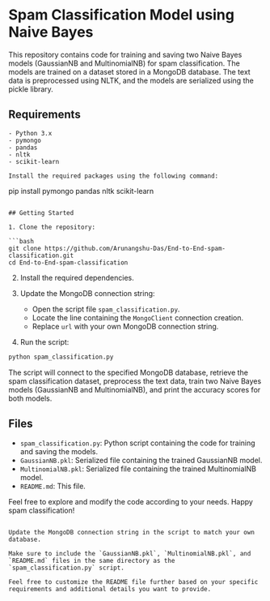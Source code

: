# Spam Classification Model using Naive Bayes

This repository contains code for training and saving two Naive Bayes models (GaussianNB and MultinomialNB) for spam classification. The models are trained on a dataset stored in a MongoDB database. The text data is preprocessed using NLTK, and the models are serialized using the pickle library.

## Requirements
```
- Python 3.x
- pymongo
- pandas
- nltk
- scikit-learn

Install the required packages using the following command:

```
pip install pymongo pandas nltk scikit-learn
```

## Getting Started

1. Clone the repository:

```bash
git clone https://github.com/Arunangshu-Das/End-to-End-spam-classification.git
cd End-to-End-spam-classification
```

2. Install the required dependencies.

3. Update the MongoDB connection string:
   - Open the script file `spam_classification.py`.
   - Locate the line containing the `MongoClient` connection creation.
   - Replace `url` with your own MongoDB connection string.

4. Run the script:

```bash
python spam_classification.py
```

The script will connect to the specified MongoDB database, retrieve the spam classification dataset, preprocess the text data, train two Naive Bayes models (GaussianNB and MultinomialNB), and print the accuracy scores for both models.

## Files

- `spam_classification.py`: Python script containing the code for training and saving the models.
- `GaussianNB.pkl`: Serialized file containing the trained GaussianNB model.
- `MultinomialNB.pkl`: Serialized file containing the trained MultinomialNB model.
- `README.md`: This file.

Feel free to explore and modify the code according to your needs. Happy spam classification!
```

Update the MongoDB connection string in the script to match your own database.

Make sure to include the `GaussianNB.pkl`, `MultinomialNB.pkl`, and `README.md` files in the same directory as the `spam_classification.py` script.

Feel free to customize the README file further based on your specific requirements and additional details you want to provide.
